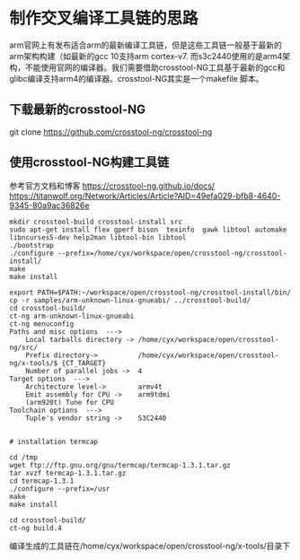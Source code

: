 # 制作交叉编译工具链的思路

arm官网上有发布适合arm的最新编译工具链，但是这些工具链一般基于最新的arm架构构建（如最新的gcc 10支持arm  cortex-v7. 而s3c2440使用的是arm4架构，不能使用官网的编译器。我们需要借助crosstool-NG工具基于最新的gcc和glibc编译支持arm4的编译器。crosstool-NG其实是一个makefile 脚本。

## 下载最新的crosstool-NG

git clone <https://github.com/crosstool-ng/crosstool-ng>

## 使用crosstool-NG构建工具链

参考官方文档和博客
<https://crosstool-ng.github.io/docs/>
<https://titanwolf.org/Network/Articles/Article?AID=49efa029-bfb8-4640-9345-80a9ac36826e>

```Shell
mkdir crosstool-build crosstool-install src
sudo apt-get install flex gperf bison  texinfo  gawk libtool automake libncurses5-dev help2man libtool-bin libtool
./bootstrap
./configure --prefix=/home/cyx/workspace/open/crosstool-ng/crosstool-install/
make
make install

export PATH=$PATH:~/workspace/open/crosstool-ng/crosstool-install/bin/
cp -r samples/arm-unknown-linux-gnueabi/ ../crosstool-build/
cd crosstool-build/
ct-ng arm-unknown-linux-gnueabi
ct-ng menuconfig
Paths and misc options  --->
    Local tarballs directory -> /home/cyx/workspace/open/crosstool-ng/src/
    Prefix directory->          /home/cyx/workspace/open/crosstool-ng/x-tools/$ {CT_TARGET}
    Number of parallel jobs ->  4
Target options  --->
    Architecture level->        armv4t
    Emit assembly for CPU ->    arm9tdmi
    (arm920t) Tune for CPU 
Toolchain options  --->
    Tuple's vendor string ->    S3C2440


# installation termcap

cd /tmp  
wget ftp://ftp.gnu.org/gnu/termcap/termcap-1.3.1.tar.gz  
tar xvzf termcap-1.3.1.tar.gz  
cd termcap-1.3.1  
./configure --prefix=/usr  
make  
make install  

cd crosstool-build/
ct-ng build.4
```

编译生成的工具链在/home/cyx/workspace/open/crosstool-ng/x-tools/目录下
